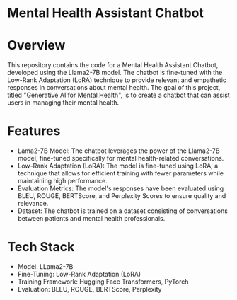 # Mental Health Assistant Chatbot

# Overview
This repository contains the code for a Mental Health Assistant Chatbot, developed using the Llama2-7B model. The chatbot is fine-tuned with the Low-Rank Adaptation (LoRA) technique to provide relevant and empathetic responses in conversations about mental health. The goal of this project, titled "Generative AI for Mental Health", is to create a chatbot that can assist users in managing their mental health.

# Features
- Lama2-7B Model: The chatbot leverages the power of the Llama2-7B model, fine-tuned specifically for mental health-related conversations.
- Low-Rank Adaptation (LoRA): The model is fine-tuned using LoRA, a technique that allows for efficient training with fewer parameters while maintaining high performance.
- Evaluation Metrics: The model's responses have been evaluated using BLEU, ROUGE, BERTScore, and Perplexity Scores to ensure quality and relevance.
- Dataset: The chatbot is trained on a dataset consisting of conversations between patients and mental health professionals.

# Tech Stack
- Model: LLama2-7B
- Fine-Tuning: Low-Rank Adaptation (LoRA)
- Training Framework: Hugging Face Transformers, PyTorch
- Evaluation: BLEU, ROUGE, BERTScore, Perplexity
